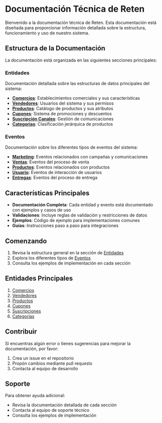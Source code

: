 # Documentación Técnica de Reten

Bienvenido a la documentación técnica de Reten. Esta documentación está diseñada para proporcionar información detallada sobre la estructura, funcionamiento y uso de nuestro sistema.

## Estructura de la Documentación

La documentación está organizada en las siguientes secciones principales:

### Entidades

Documentación detallada sobre las estructuras de datos principales del sistema:

- **[Comercios](properties/commerce.md)**: Establecimientos comerciales y sus características
- **[Vendedores](properties/seller.md)**: Usuarios del sistema y sus permisos
- **[Productos](properties/product.md)**: Catálogo de productos y sus atributos
- **[Cupones](properties/coupon.md)**: Sistema de promociones y descuentos
- **[Suscripción Canales](properties/channel_subscription.md)**: Gestión de comunicaciones
- **[Categorías](properties/category.md)**: Clasificación jerárquica de productos

### Eventos

Documentación sobre los diferentes tipos de eventos del sistema:

- **[Marketing](events/marketing_events.md)**: Eventos relacionados con campañas y comunicaciones
- **[Ventas](events/sales_events.md)**: Eventos del proceso de venta
- **[Productos](events/product_events.md)**: Eventos relacionados con productos
- **[Usuario](events/user_events.md)**: Eventos de interacción de usuarios
- **[Entregas](events/delivery_events.md)**: Eventos del proceso de entrega

## Características Principales

- **Documentación Completa**: Cada entidad y evento está documentado con ejemplos y casos de uso
- **Validaciones**: Incluye reglas de validación y restricciones de datos
- **Ejemplos**: Código de ejemplo para implementaciones comunes
- **Guías**: Instrucciones paso a paso para integraciones

## Comenzando

1. Revisa la estructura general en la sección de [Entidades](entities/README.md)
2. Explora los diferentes tipos de [Eventos](events/README.md)
3. Consulta los ejemplos de implementación en cada sección

## Entidades Principales

1. [Comercios](entities/commerce/README.md)
2. [Vendedores](entities/seller/README.md)
3. [Productos](entities/product/README.md)
4. [Cupones](entities/coupon/README.md)
5. [Suscripciones](entities/subscription/README.md)
6. [Categorías](entities/category/README.md)

## Contribuir

Si encuentras algún error o tienes sugerencias para mejorar la documentación, por favor:

1. Crea un issue en el repositorio
2. Propón cambios mediante pull requests
3. Contacta al equipo de desarrollo

## Soporte

Para obtener ayuda adicional:

- Revisa la documentación detallada de cada sección
- Contacta al equipo de soporte técnico
- Consulta los ejemplos de implementación
